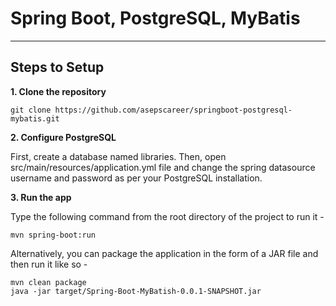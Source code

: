 # Spring Boot, PostgreSQL, MyBatis

---

## Steps to Setup

**1. Clone the repository**
```shell
git clone https://github.com/asepscareer/springboot-postgresql-mybatis.git
```

**2. Configure PostgreSQL**

First, create a database named libraries. Then, open src/main/resources/application.yml file and change the spring datasource username and password as per your PostgreSQL installation.

**3. Run the app**

Type the following command from the root directory of the project to run it -
```shell
mvn spring-boot:run
```

Alternatively, you can package the application in the form of a JAR file and then run it like so -
```shell
mvn clean package
java -jar target/Spring-Boot-MyBatish-0.0.1-SNAPSHOT.jar
```
